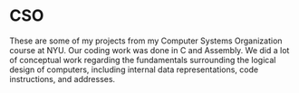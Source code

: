 # CSO
These are some of my projects from my Computer Systems Organization course at NYU.
Our coding work was done in C and Assembly.
We did a lot of conceptual work regarding the fundamentals surrounding the logical design of computers, including internal data representations, code instructions, and addresses.
